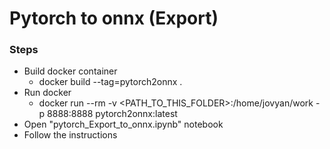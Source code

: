 # Pytorch to onnx (Export)

### Steps

* Build docker container
   * docker build --tag=pytorch2onnx .
* Run docker
  * docker run --rm -v <PATH_TO_THIS_FOLDER>:/home/jovyan/work -p 8888:8888 pytorch2onnx:latest
* Open "pytorch_Export_to_onnx.ipynb" notebook
* Follow the instructions